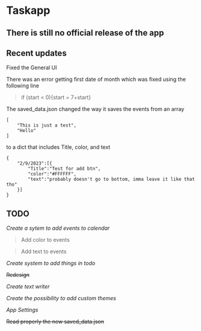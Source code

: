 # Taskapp

## There is still no official release of the app

## Recent updates
Fixed the General UI

There was an error getting first date of month which was fixed using the following line

> if (start < 0){start = 7+start}

The saved_data.json changed the way it saves the events from an array

```
[
    "This is just a test",
    "Hello"
]
```

to a dict that includes Title, color, and text

```
{
    "2/9/2023":[{
        "Title":"Test for add btn",
        "color":"#FFFFFF",
        "text":"probably doesn't go to bottom, imma leave it like that tho"
    }]
}
```

## TODO
*Create a sytem to add events to calendar*

> Add color to events

> Add text to events

*Create system to add things in todo*

~~Redesign~~

*Create text writer*

*Create the possibility to add custom themes*

*App Settings*

~~Read properly the new saved_data.json~~
